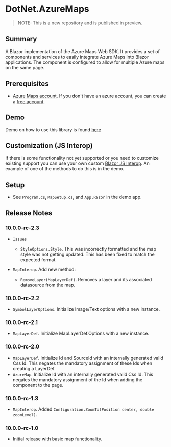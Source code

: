 # DotNet.AzureMaps

> NOTE: This is a new repository and is published in preview.

## Summary
A Blazor implementation of the Azure Maps Web SDK. 
It provides a set of components and services to easily integrate Azure Maps into Blazor applications.
The component is configured to allow for multiple Azure maps on the same page.
## Prerequisites
- [Azure Maps account](https://learn.microsoft.com/en-us/azure/azure-maps/quick-demo-map-app#create-an-azure-maps-account).
If you don't have an azure account, you can create a [free account](https://azure.microsoft.com).

## Demo
Demo on how to use this library is found 
[here](https://github.com/marqdouj/dotnet.azuremaps/tree/master/demo/DemoApp)

## Customization (JS Interop)
If there is some functionality not yet supported or you need to customize existing support
you can use your own custom [Blazor JS Interop](https://learn.microsoft.com/en-us/aspnet/core/blazor/javascript-interoperability/).
An example of one of the methods to do this is in the demo.

## Setup
- See `Program.cs`, `MapSetup.cs`, and `App.Razor` in the demo app.

## Release Notes
### 10.0.0-rc-2.3
- `Issues`
  - `StyleOptions.Style`. This was incorrectly formatted and the map style was not getting updated.
    This has been fixed to match the expected format.

- `MapInterop`. Add new method:
  - `RemoveLayer(MapLayerDef)`. Removes a layer and its associated datasource from the map.

### 10.0.0-rc-2.2
- `SymbolLayerOptions`. Initialize Image/Text options with a new instance.

### 10.0.0-rc-2.1
- `MapLayerDef`. Initialize MapLayerDef.Options with a new instance.

### 10.0.0-rc-2.0
- `MapLayerDef`. Initialize Id and SourceId with an internally generated valid Css Id.
  This negates the mandatory assignment of these Ids when creating a LayerDef.
- `AzureMap`. Initialize Id with an internally generated valid Css Id.
  This negates the mandatory assignment of the Id when adding the component to the page.

### 10.0.0-rc-1.3
- `MapInterop`. Added `Configuration.ZoomTo(Position center, double zoomLevel)`.

### 10.0.0-rc-1.0
- Initial release with basic map functionality.
